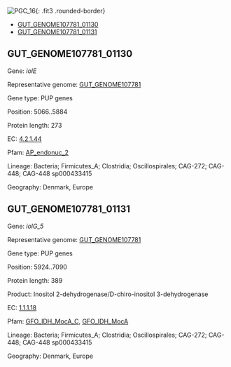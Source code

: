 ![PGC_16](../static/images/Clusters_figure/PGC_16.jpg){: .fit3 .rounded-border}

<ul id="myTab" class="nav nav-tabs">
  <li class="active">
        <a href="#tab1" data-toggle="tab">GUT_GENOME107781_01130</a>
  </li>
<li><a href="#tab2" data-toggle="tab">GUT_GENOME107781_01131</a></li>
</ul>

<div id="myTabContent" class="tab-content">
  <div class="tab-pane fade in active" id="tab1">

<h2 id="GUT_GENOME107781_01130">GUT_GENOME107781_01130</h2>
<p>Gene: <em>iolE</em>
<p>Representative genome: <a href="https://www.ebi.ac.uk/metagenomics/genomes/MGYG-HGUT-01765">GUT_GENOME107781</a></p>
<p>Gene type: PUP genes</p>
<p>Position: 5066..5884</p>
<p>Protein length: 273</p>
<p>EC: <a href="https://www.brenda-enzymes.org/enzyme.php?ecno=4.2.1.44">4.2.1.44</a></p>
<p>Pfam: <a href="http://pfam.xfam.org/family/AP_endonuc_2">AP_endonuc_2</a></p>

<p>Lineage: Bacteria; Firmicutes_A; Clostridia; Oscillospirales; CAG-272; CAG-448; CAG-448 sp000433415</p>
<p>Geography: Denmark, Europe</p>
  </div>

  <div class="tab-pane fade" id="tab2">

<h2 id="GUT_GENOME107781_01131">GUT_GENOME107781_01131</h2>
<p>Gene: <em>iolG_5</em></p>
<p>Representative genome: <a href="https://www.ebi.ac.uk/metagenomics/genomes/MGYG-HGUT-01765">GUT_GENOME107781</a></p>
<p>Gene type: PUP genes</p>
<p>Position: 5924..7090</p>
<p>Protein length: 389</p>
<p>Product: Inositol 2-dehydrogenase/D-chiro-inositol 3-dehydrogenase</p>
<p>EC: <a href="https://www.brenda-enzymes.org/enzyme.php?ecno=1.1.1.18">1.1.1.18</a></p>
<p>Pfam: <a href="http://pfam.xfam.org/family/GFO_IDH_MocA_C">GFO_IDH_MocA_C</a>, <a href="http://pfam.xfam.org/family/GFO_IDH_MocA">GFO_IDH_MocA</a></p>
<p>Lineage: Bacteria; Firmicutes_A; Clostridia; Oscillospirales; CAG-272; CAG-448; CAG-448 sp000433415</p>
<p>Geography: Denmark, Europe</p>

  </div>
</div>
